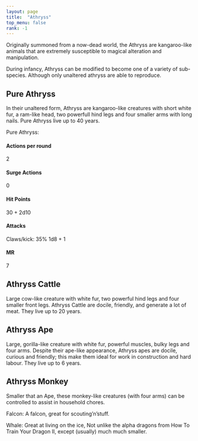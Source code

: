 ```yaml
---
layout: page
title:  "Athryss"
top_menu: false
rank: -1
---
```


Originally summoned from a now-dead world, the Athryss are kangaroo-like animals that are
extremely susceptible to magical alteration and manipulation.

During infancy, Athryss can be modified to become one of a variety of sub-species.
Although only unaltered athryss are able to reproduce.


## Pure Athryss

In their unaltered form, Athryss are kangaroo-like creatures with short white fur,
a ram-like head, two powerfull hind legs and four smaller arms with long nails.
Pure Athryss live up to 40 years.

Pure Athryss:

#### Actions per round
2

#### Surge Actions
0

#### Hit Points
30 + 2d10

#### Attacks

Claws/kick: 35% 1d8 + 1

#### MR
7


## Athryss Cattle

Large cow-like creature with white fur, two powerful hind legs and four smaller front legs.
Athryss Cattle are docile, friendly, and generate a lot of meat. They live up to 20 years.

## Athryss Ape

Large, gorilla-like creature with white fur, powerful muscles, bulky legs and four arms.
Despite their ape-like appearance, Athryss apes are docile, curious and friendly;
this make them ideal for work in construction and hard labour.
They live up to 6 years.

## Athryss Monkey

Smaller that an Ape, these monkey-like creatures (with four arms) can be controlled to assist in household chores.

Falcon: A falcon, great for scouting’n’stuff.

Whale: Great at living on the ice, Not unlike the alpha dragons from How To Train Your Dragon II, except (usually) much much smaller.
